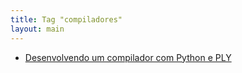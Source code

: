 ```yaml
---
title: Tag "compiladores"
layout: main
---
```


* [Desenvolvendo um compilador com Python e PLY](/./teaching/lasalle/compilers/python_ply_compiler)
